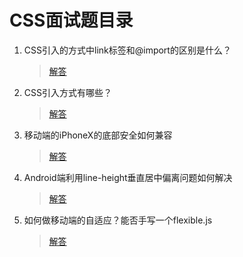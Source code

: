 # CSS面试题目录

 1. CSS引入的方式中link标签和@import的区别是什么？

    > [解答](./001.CSS引入的方式中link标签和@import的区别是什么.md)

 2. CSS引入方式有哪些？
 
    > [解答](./002.CSS引入方式有哪些.md)

 3. 移动端的iPhoneX的底部安全如何兼容
 
    > [解答](./003.移动端的iPhoneX的底部安全如何兼容.md)

 4. Android端利用line-height垂直居中偏离问题如何解决
 
    > [解答](./004.安卓端利用line-height垂直居中偏离问题如何解决.md)
 
 5. 如何做移动端的自适应？能否手写一个flexible.js
 
    > [解答](./005.如何做移动端的自适应？能否手写一个flexible.js.md)
